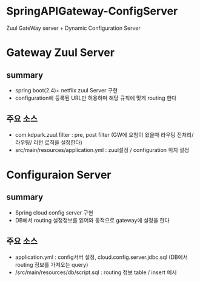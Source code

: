 # SpringAPIGateway-ConfigServer
Zuul GateWay server + Dynamic Configuration Server


# Gateway Zuul Server
## summary
- spring boot(2.4)+ netflix zuul Server 구현
- configuration에 등록된 URL만 허용하며 해당 규칙에 맞게 routing 한다
## 주요 소스
- com.kdpark.zuul.filter : pre, post filter (GW에 요청이 왔을때 라우팅 전처리/라우팅/ 리턴 로직을 설정한다)
- src/main/resources/application.yml : zuul설정 / configuration 위치 설정


# Configuraion Server
## summary
- Spring cloud config server 구현
- DB에서 routing 설정정보를 읽어와 동적으로 gateway에 설정을 한다
## 주요 소스
- application.yml : config서버 설정, cloud.config.server.jdbc.sql (DB에서 routing 정보를 가져오는 query)
- /src/main/resources/db/script.sql : routing 정보 table / insert 예시
